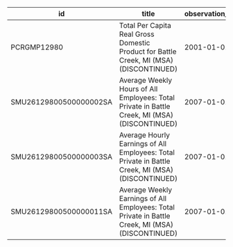 | id                     | title                                                                                            | observation_start   | observation_end   |
|------------------------|--------------------------------------------------------------------------------------------------|---------------------|-------------------|
| PCRGMP12980            | Total Per Capita Real Gross Domestic Product for Battle Creek, MI (MSA) (DISCONTINUED)           | 2001-01-01          | 2017-01-01        |
| SMU26129800500000002SA | Average Weekly Hours of All Employees: Total Private in Battle Creek, MI (MSA) (DISCONTINUED)    | 2007-01-01          | 2022-03-01        |
| SMU26129800500000003SA | Average Hourly Earnings of All Employees: Total Private in Battle Creek, MI (MSA) (DISCONTINUED) | 2007-01-01          | 2022-03-01        |
| SMU26129800500000011SA | Average Weekly Earnings of All Employees: Total Private in Battle Creek, MI (MSA) (DISCONTINUED) | 2007-01-01          | 2022-03-01        |